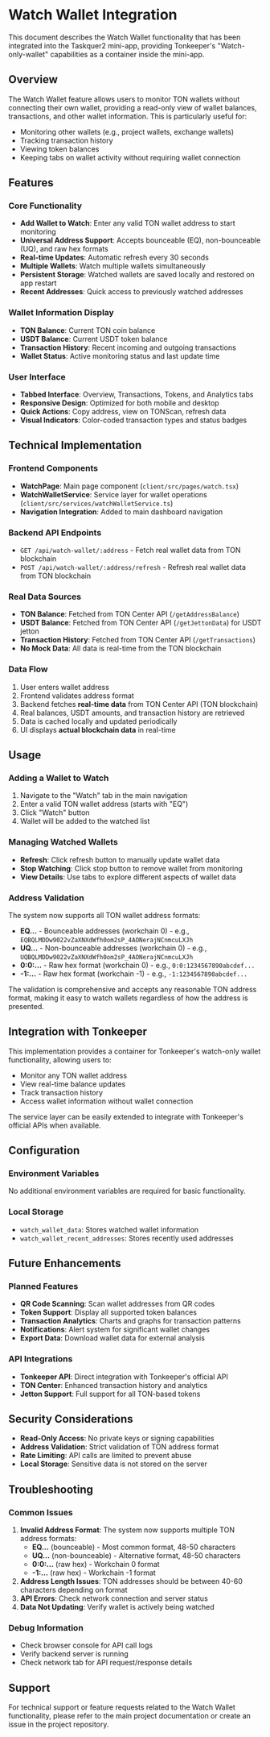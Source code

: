 # Watch Wallet Integration

This document describes the Watch Wallet functionality that has been integrated into the Taskquer2 mini-app, providing Tonkeeper's "Watch-only-wallet" capabilities as a container inside the mini-app.

## Overview

The Watch Wallet feature allows users to monitor TON wallets without connecting their own wallet, providing a read-only view of wallet balances, transactions, and other wallet information. This is particularly useful for:

- Monitoring other wallets (e.g., project wallets, exchange wallets)
- Tracking transaction history
- Viewing token balances
- Keeping tabs on wallet activity without requiring wallet connection

## Features

### Core Functionality
- **Add Wallet to Watch**: Enter any valid TON wallet address to start monitoring
- **Universal Address Support**: Accepts bounceable (EQ), non-bounceable (UQ), and raw hex formats
- **Real-time Updates**: Automatic refresh every 30 seconds
- **Multiple Wallets**: Watch multiple wallets simultaneously
- **Persistent Storage**: Watched wallets are saved locally and restored on app restart
- **Recent Addresses**: Quick access to previously watched addresses

### Wallet Information Display
- **TON Balance**: Current TON coin balance
- **USDT Balance**: Current USDT token balance
- **Transaction History**: Recent incoming and outgoing transactions
- **Wallet Status**: Active monitoring status and last update time

### User Interface
- **Tabbed Interface**: Overview, Transactions, Tokens, and Analytics tabs
- **Responsive Design**: Optimized for both mobile and desktop
- **Quick Actions**: Copy address, view on TONScan, refresh data
- **Visual Indicators**: Color-coded transaction types and status badges

## Technical Implementation

### Frontend Components
- **WatchPage**: Main page component (`client/src/pages/watch.tsx`)
- **WatchWalletService**: Service layer for wallet operations (`client/src/services/watchWalletService.ts`)
- **Navigation Integration**: Added to main dashboard navigation

### Backend API Endpoints
- `GET /api/watch-wallet/:address` - Fetch real wallet data from TON blockchain
- `POST /api/watch-wallet/:address/refresh` - Refresh real wallet data from TON blockchain

### Real Data Sources
- **TON Balance**: Fetched from TON Center API (`/getAddressBalance`)
- **USDT Balance**: Fetched from TON Center API (`/getJettonData`) for USDT jetton
- **Transaction History**: Fetched from TON Center API (`/getTransactions`)
- **No Mock Data**: All data is real-time from the TON blockchain

### Data Flow
1. User enters wallet address
2. Frontend validates address format
3. Backend fetches **real-time data** from TON Center API (TON blockchain)
4. Real balances, USDT amounts, and transaction history are retrieved
5. Data is cached locally and updated periodically
6. UI displays **actual blockchain data** in real-time

## Usage

### Adding a Wallet to Watch
1. Navigate to the "Watch" tab in the main navigation
2. Enter a valid TON wallet address (starts with "EQ")
3. Click "Watch" button
4. Wallet will be added to the watched list

### Managing Watched Wallets
- **Refresh**: Click refresh button to manually update wallet data
- **Stop Watching**: Click stop button to remove wallet from monitoring
- **View Details**: Use tabs to explore different aspects of wallet data

### Address Validation
The system now supports all TON wallet address formats:

- **EQ...** - Bounceable addresses (workchain 0) - e.g., `EQBQLMDDw9022vZaXNXdWfh0om2sP_4AONerajNCnmcuLXJh`
- **UQ...** - Non-bounceable addresses (workchain 0) - e.g., `UQBQLMDDw9022vZaXNXdWfh0om2sP_4AONerajNCnmcuLXJh`
- **0:0:...** - Raw hex format (workchain 0) - e.g., `0:0:1234567890abcdef...`
- **-1:...** - Raw hex format (workchain -1) - e.g., `-1:1234567890abcdef...`

The validation is comprehensive and accepts any reasonable TON address format, making it easy to watch wallets regardless of how the address is presented.

## Integration with Tonkeeper

This implementation provides a container for Tonkeeper's watch-only wallet functionality, allowing users to:

- Monitor any TON wallet address
- View real-time balance updates
- Track transaction history
- Access wallet information without wallet connection

The service layer can be easily extended to integrate with Tonkeeper's official APIs when available.

## Configuration

### Environment Variables
No additional environment variables are required for basic functionality.

### Local Storage
- `watch_wallet_data`: Stores watched wallet information
- `watch_wallet_recent_addresses`: Stores recently used addresses

## Future Enhancements

### Planned Features
- **QR Code Scanning**: Scan wallet addresses from QR codes
- **Token Support**: Display all supported token balances
- **Transaction Analytics**: Charts and graphs for transaction patterns
- **Notifications**: Alert system for significant wallet changes
- **Export Data**: Download wallet data for external analysis

### API Integrations
- **Tonkeeper API**: Direct integration with Tonkeeper's official API
- **TON Center**: Enhanced transaction history and analytics
- **Jetton Support**: Full support for all TON-based tokens

## Security Considerations

- **Read-Only Access**: No private keys or signing capabilities
- **Address Validation**: Strict validation of TON address format
- **Rate Limiting**: API calls are limited to prevent abuse
- **Local Storage**: Sensitive data is not stored on the server

## Troubleshooting

### Common Issues
1. **Invalid Address Format**: The system now supports multiple TON address formats:
   - **EQ...** (bounceable) - Most common format, 48-50 characters
   - **UQ...** (non-bounceable) - Alternative format, 48-50 characters  
   - **0:0:...** (raw hex) - Workchain 0 format
   - **-1:...** (raw hex) - Workchain -1 format
2. **Address Length Issues**: TON addresses should be between 40-60 characters depending on format
3. **API Errors**: Check network connection and server status
4. **Data Not Updating**: Verify wallet is actively being watched

### Debug Information
- Check browser console for API call logs
- Verify backend server is running
- Check network tab for API request/response details

## Support

For technical support or feature requests related to the Watch Wallet functionality, please refer to the main project documentation or create an issue in the project repository.
